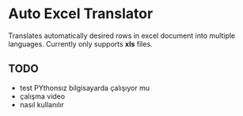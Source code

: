 # Auto Excel Translator
Translates automatically desired rows in excel document into multiple languages. Currently only supports **xls** files.

## TODO
* test PYthonsız bilgisayarda çalışıyor mu
* çalışma video
* nasıl kullanılır
